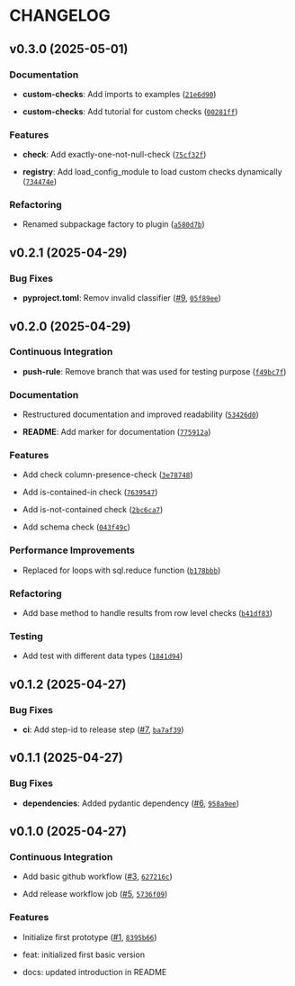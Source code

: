 # CHANGELOG


## v0.3.0 (2025-05-01)

### Documentation

- **custom-checks**: Add imports to examples
  ([`21e6d90`](https://github.com/sparkdq-community/sparkdq/commit/21e6d90752a2b5fe31e13f0045d38458bfa7545d))

- **custom-checks**: Add tutorial for custom checks
  ([`00281ff`](https://github.com/sparkdq-community/sparkdq/commit/00281ff597157672caa179ac3011cc51749dbb47))

### Features

- **check**: Add exactly-one-not-null-check
  ([`75cf32f`](https://github.com/sparkdq-community/sparkdq/commit/75cf32f7ce2980973a3d1d508000755eead2349f))

- **registry**: Add load_config_module to load custom checks dynamically
  ([`734474e`](https://github.com/sparkdq-community/sparkdq/commit/734474e5e47a0533a8492dadc7effc25e455b0b3))

### Refactoring

- Renamed subpackage factory to plugin
  ([`a580d7b`](https://github.com/sparkdq-community/sparkdq/commit/a580d7b79ca17737a0770fd3ba2076a74f6694fb))


## v0.2.1 (2025-04-29)

### Bug Fixes

- **pyproject.toml**: Remov invalid classifier
  ([#9](https://github.com/sparkdq-community/sparkdq/pull/9),
  [`05f89ee`](https://github.com/sparkdq-community/sparkdq/commit/05f89eedba22cbf346f6a6781abbaab431f8e753))


## v0.2.0 (2025-04-29)

### Continuous Integration

- **push-rule**: Remove branch that was used for testing purpose
  ([`f49bc7f`](https://github.com/sparkdq-community/sparkdq/commit/f49bc7f8fcf695b8afc3e4ea8243601bae5df41c))

### Documentation

- Restructured documentation and improved readability
  ([`53426d0`](https://github.com/sparkdq-community/sparkdq/commit/53426d0d2e1bf3a27cbb81345e374b09f6cb708e))

- **README**: Add marker for documentation
  ([`775912a`](https://github.com/sparkdq-community/sparkdq/commit/775912a51faf3cbb132aca2f255bce78e695c062))

### Features

- Add check column-presence-check
  ([`3e78748`](https://github.com/sparkdq-community/sparkdq/commit/3e787485cb3dbc6b2ebdc4e3c5f6c4cc0c6acbe7))

- Add is-contained-in check
  ([`7639547`](https://github.com/sparkdq-community/sparkdq/commit/7639547c08427ce1c916725b5d1b790460d2254d))

- Add is-not-contained check
  ([`2bc6ca7`](https://github.com/sparkdq-community/sparkdq/commit/2bc6ca72419bfdb336b2a3ef3be75567e1fa334b))

- Add schema check
  ([`043f49c`](https://github.com/sparkdq-community/sparkdq/commit/043f49cf9a5027ae5f44caabbc5ac241765d6bf8))

### Performance Improvements

- Replaced for loops with sql.reduce function
  ([`b178bbb`](https://github.com/sparkdq-community/sparkdq/commit/b178bbbaa8b1e6c5ee7d66e5ebf9270c962b70c9))

### Refactoring

- Add base method to handle results from row level checks
  ([`b41df83`](https://github.com/sparkdq-community/sparkdq/commit/b41df83c8fdea7a787e111852fc04dae84868f03))

### Testing

- Add test with different data types
  ([`1841d94`](https://github.com/sparkdq-community/sparkdq/commit/1841d9407a29e1050c40422735c85807ee0e1272))


## v0.1.2 (2025-04-27)

### Bug Fixes

- **ci**: Add step-id to release step ([#7](https://github.com/sparkdq-community/sparkdq/pull/7),
  [`ba7af39`](https://github.com/sparkdq-community/sparkdq/commit/ba7af3902c5da65c480989d7b0ff83c8d876c9dd))


## v0.1.1 (2025-04-27)

### Bug Fixes

- **dependencies**: Added pydantic dependency
  ([#6](https://github.com/sparkdq-community/sparkdq/pull/6),
  [`958a9ee`](https://github.com/sparkdq-community/sparkdq/commit/958a9ee96c83b93b84c8b8acd77de7681d689c37))


## v0.1.0 (2025-04-27)

### Continuous Integration

- Add basic github workflow ([#3](https://github.com/sparkdq-community/sparkdq/pull/3),
  [`627216c`](https://github.com/sparkdq-community/sparkdq/commit/627216c0300ff4b9592dba67fbe7649b7312cffd))

- Add release workflow job ([#5](https://github.com/sparkdq-community/sparkdq/pull/5),
  [`5736f09`](https://github.com/sparkdq-community/sparkdq/commit/5736f09ce6b830556de06f62606e3a022707e816))

### Features

- Initialize first prototype ([#1](https://github.com/sparkdq-community/sparkdq/pull/1),
  [`8395b66`](https://github.com/sparkdq-community/sparkdq/commit/8395b661a8bd78155d5040a3c15e8a9dc04c7ae1))

* feat: initialized first basic version

* docs: updated introduction in README
